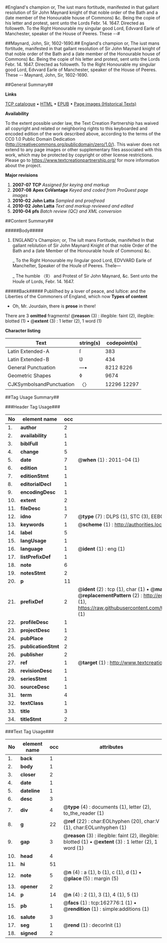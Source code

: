 #England's champion or, The iust mans fortitude, manifested in that gallant resolution of Sir John Maynard knight of that noble order of the Bath and a (late member of the Honourable house of Commons) &c. Being the copie of his letter and protest, sent unto the Lords Febr. 14. 1647. Directed as followeth. To the Right Honourable my singular good Lord, Edvvard Earle of Manchester, speaker of the House of Peeres. These --#

##Maynard, John, Sir, 1602-1690.##
England's champion or, The iust mans fortitude, manifested in that gallant resolution of Sir John Maynard knight of that noble order of the Bath and a (late member of the Honourable house of Commons) &c. Being the copie of his letter and protest, sent unto the Lords Febr. 14. 1647. Directed as followeth. To the Right Honourable my singular good Lord, Edvvard Earle of Manchester, speaker of the House of Peeres. These --
Maynard, John, Sir, 1602-1690.

##General Summary##

**Links**

[TCP catalogue](http://www.ota.ox.ac.uk/tcp/)  • 
[HTML](http://tei.it.ox.ac.uk/tcp/Texts-HTML/free/A88/A88996.html)  • 
[EPUB](http://tei.it.ox.ac.uk/tcp/Texts-EPUB/free/A88/A88996.epub) • 
[Page images (Historical Texts)](https://historicaltexts.jisc.ac.uk/eebo-99869542e)

**Availability**

To the extent possible under law, the Text Creation Partnership has waived all copyright and related or neighboring rights to this keyboarded and encoded edition of the work described above, according to the terms of the CC0 1.0 Public Domain Dedication (http://creativecommons.org/publicdomain/zero/1.0/). This waiver does not extend to any page images or other supplementary files associated with this work, which may be protected by copyright or other license restrictions. Please go to https://www.textcreationpartnership.org/ for more information about the project.

**Major revisions**

1. __2007-07__ __TCP__ *Assigned for keying and markup*
1. __2007-08__ __Apex CoVantage__ *Keyed and coded from ProQuest page images*
1. __2010-02__ __John Latta__ *Sampled and proofread*
1. __2010-02__ __John Latta__ *Text and markup reviewed and edited*
1. __2010-04__ __pfs__ *Batch review (QC) and XML conversion*

##Content Summary##

#####Body#####

1. ENGLAND's Champion; or, The iuſt mans Fortitude, manifeſted In that gallant reſolution of Sir John Maynard Knight of that noble Order of the Bath and a (late Member of the Honourable houſe of Commons) &c.

    _ To the Right Honourable my ſingular good Lord, EDVVARD Earle of Mancheſter, Speaker of the Houſe of Peeres. Theſe—

    _ The humble 〈◊〉 and Protest of Sir John Maynard, &c. Sent unto the Houſe of Lords, Febr. 14. 1647.

#####Back#####
Publiſhed by a lover of peace, and Iuſtice: and the Liberties of the Commoners of England, which now
**Types of content**

  * Oh, Mr. Jourdain, there is **prose** in there!

There are 3 **omitted** fragments! 
 @__reason__ (3) : illegible: faint (2), illegible: blotted (1)  •  @__extent__ (3) : 1 letter (2), 1 word (1)

**Character listing**


|Text|string(s)|codepoint(s)|
|---|---|---|
|Latin Extended-A|ſ|383|
|Latin Extended-B|Ʋ|434|
|General Punctuation|—•|8212 8226|
|Geometric Shapes|◊|9674|
|CJKSymbolsandPunctuation|〈〉|12296 12297|

##Tag Usage Summary##

###Header Tag Usage###

|No|element name|occ|attributes|
|---|---|---|---|
|1.|__author__|2||
|2.|__availability__|1||
|3.|__biblFull__|1||
|4.|__change__|5||
|5.|__date__|7| @__when__ (1) : 2011-04 (1)|
|6.|__edition__|1||
|7.|__editionStmt__|1||
|8.|__editorialDecl__|1||
|9.|__encodingDesc__|1||
|10.|__extent__|2||
|11.|__fileDesc__|1||
|12.|__idno__|7| @__type__ (7) : DLPS (1), STC (3), EEBO-CITATION (1), PROQUEST (1), VID (1)|
|13.|__keywords__|1| @__scheme__ (1) : http://authorities.loc.gov/ (1)|
|14.|__label__|5||
|15.|__langUsage__|1||
|16.|__language__|1| @__ident__ (1) : eng (1)|
|17.|__listPrefixDef__|1||
|18.|__note__|6||
|19.|__notesStmt__|2||
|20.|__p__|11||
|21.|__prefixDef__|2| @__ident__ (2) : tcp (1), char (1)  •  @__matchPattern__ (2) : ([0-9\-]+):([0-9IVX]+) (1), (.+) (1)  •  @__replacementPattern__ (2) : http://eebo.chadwyck.com/downloadtiff?vid=$1&page=$2 (1), https://raw.githubusercontent.com/textcreationpartnership/Texts/master/tcpchars.xml#$1 (1)|
|22.|__profileDesc__|1||
|23.|__projectDesc__|1||
|24.|__pubPlace__|2||
|25.|__publicationStmt__|2||
|26.|__publisher__|2||
|27.|__ref__|1| @__target__ (1) : http://www.textcreationpartnership.org/docs/. (1)|
|28.|__revisionDesc__|1||
|29.|__seriesStmt__|1||
|30.|__sourceDesc__|1||
|31.|__term__|4||
|32.|__textClass__|1||
|33.|__title__|3||
|34.|__titleStmt__|2||


###Text Tag Usage###

|No|element name|occ|attributes|
|---|---|---|---|
|1.|__back__|1||
|2.|__body__|1||
|3.|__closer__|2||
|4.|__date__|1||
|5.|__dateline__|1||
|6.|__desc__|3||
|7.|__div__|4| @__type__ (4) : documents (1), letter (2), to_the_reader (1)|
|8.|__g__|22| @__ref__ (22) : char:EOLhyphen (20), char:V (1), char:EOLunhyphen (1)|
|9.|__gap__|3| @__reason__ (3) : illegible: faint (2), illegible: blotted (1)  •  @__extent__ (3) : 1 letter (2), 1 word (1)|
|10.|__head__|4||
|11.|__hi__|51||
|12.|__note__|5| @__n__ (4) : a (1), b (1), c (1), d (1)  •  @__place__ (5) : margin (5)|
|13.|__opener__|2||
|14.|__p__|14| @__n__ (4) : 2 (1), 3 (1), 4 (1), 5 (1)|
|15.|__pb__|1| @__facs__ (1) : tcp:162776:1 (1)  •  @__rendition__ (1) : simple:additions (1)|
|16.|__salute__|3||
|17.|__seg__|1| @__rend__ (1) : decorInit (1)|
|18.|__signed__|2||
